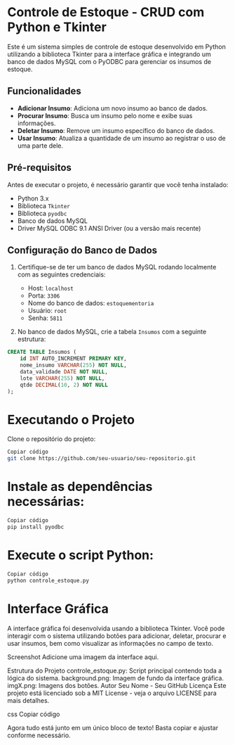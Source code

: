 # Controle de Estoque - CRUD com Python e Tkinter

Este é um sistema simples de controle de estoque desenvolvido em Python utilizando a biblioteca Tkinter para a interface gráfica e integrando um banco de dados MySQL com o PyODBC para gerenciar os insumos de estoque.

## Funcionalidades

- **Adicionar Insumo**: Adiciona um novo insumo ao banco de dados.
- **Procurar Insumo**: Busca um insumo pelo nome e exibe suas informações.
- **Deletar Insumo**: Remove um insumo específico do banco de dados.
- **Usar Insumo**: Atualiza a quantidade de um insumo ao registrar o uso de uma parte dele.

## Pré-requisitos

Antes de executar o projeto, é necessário garantir que você tenha instalado:

- Python 3.x
- Biblioteca `Tkinter`
- Biblioteca `pyodbc`
- Banco de dados MySQL
- Driver MySQL ODBC 9.1 ANSI Driver (ou a versão mais recente)

## Configuração do Banco de Dados

1. Certifique-se de ter um banco de dados MySQL rodando localmente com as seguintes credenciais:
    - Host: `localhost`
    - Porta: `3306`
    - Nome do banco de dados: `estoquementoria`
    - Usuário: `root`
    - Senha: `5811`

2. No banco de dados MySQL, crie a tabela `Insumos` com a seguinte estrutura:

```sql
CREATE TABLE Insumos (
    id INT AUTO_INCREMENT PRIMARY KEY,
    nome_insumo VARCHAR(255) NOT NULL,
    data_validade DATE NOT NULL,
    lote VARCHAR(255) NOT NULL,
    qtde DECIMAL(10, 2) NOT NULL
);
```


# Executando o Projeto

Clone o repositório do projeto:
```bash
Copiar código
git clone https://github.com/seu-usuario/seu-repositorio.git

```

# Instale as dependências necessárias:

```bash
Copiar código
pip install pyodbc
```

# Execute o script Python:

```bash
Copiar código
python controle_estoque.py
````
# Interface Gráfica
A interface gráfica foi desenvolvida usando a biblioteca Tkinter. Você pode interagir com o sistema utilizando botões para adicionar, deletar, procurar e usar insumos, bem como visualizar as informações no campo de texto.

Screenshot
Adicione uma imagem da interface aqui.

Estrutura do Projeto
controle_estoque.py: Script principal contendo toda a lógica do sistema.
background.png: Imagem de fundo da interface gráfica.
imgX.png: Imagens dos botões.
Autor
Seu Nome - Seu GitHub
Licença
Este projeto está licenciado sob a MIT License - veja o arquivo LICENSE para mais detalhes.

css
Copiar código

Agora tudo está junto em um único bloco de texto! Basta copiar e ajustar conforme necessário.






